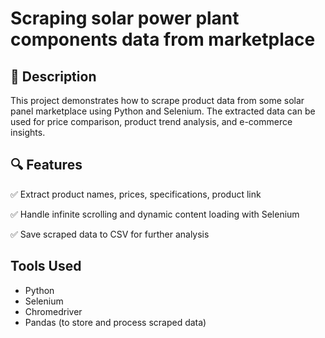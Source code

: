 # Scraping solar power plant components data from marketplace

## 📌 Description
This project demonstrates how to scrape product data from some solar panel marketplace using Python and Selenium. The extracted data can be used for price comparison, product trend analysis, and e-commerce insights.

## 🔍 Features
✅ Extract product names, prices, specifications, product link

✅ Handle infinite scrolling and dynamic content loading with Selenium

✅ Save scraped data to CSV for further analysis

## Tools Used
- Python
- Selenium
- Chromedriver
- Pandas (to store and process scraped data)
